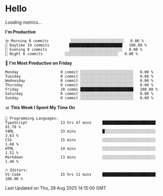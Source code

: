 # Hello

<!-- METRICS:START -->
<p><em>Loading metrics…</em></p>
<!-- METRICS:END -->

<!--START_SECTION:waka-->
**I'm Productive**

```text
🌞 Morning 0 commits          ░░░░░░░░░░░░░░░░░░░░░░░░   0.00 % 
🌆 Daytime 10 commits         ████████████████████████   100.00 % 
🌃 Evening 0 commits          ░░░░░░░░░░░░░░░░░░░░░░░░   0.00 % 
🌙 Night 0 commits          ░░░░░░░░░░░░░░░░░░░░░░░░   0.00 % 
```
📅 **I'm Most Productive on Friday**

```text
Monday                   0 commit ░░░░░░░░░░░░░░░░░░░░░░░░   0.00 % 
Tuesday                  0 commit ░░░░░░░░░░░░░░░░░░░░░░░░   0.00 % 
Wednesday                0 commit ░░░░░░░░░░░░░░░░░░░░░░░░   0.00 % 
Thursday                 0 commit ░░░░░░░░░░░░░░░░░░░░░░░░   0.00 % 
Friday                   10 commi ████████████████████████   100.00 % 
Saturday                 0 commit ░░░░░░░░░░░░░░░░░░░░░░░░   0.00 % 
Sunday                   0 commit ░░░░░░░░░░░░░░░░░░░░░░░░   0.00 % 
```

📊 **This Week I Spent My Time On**

```text
💬 Programming Languages: 
TypeScript               13 hrs 47 mins     ████████████████████████   91.78 % 
YAML                     33 mins            █░░░░░░░░░░░░░░░░░░░░░░░   3.63 % 
CSS                      15 mins            ░░░░░░░░░░░░░░░░░░░░░░░░   1.68 % 
HTML                     14 mins            ░░░░░░░░░░░░░░░░░░░░░░░░   1.51 % 
Markdown                 13 mins            ░░░░░░░░░░░░░░░░░░░░░░░░   1.40 % 

🔥 Editors: 
VS Code                  15 hrs 11 mins     ████████████████████████   100.00 % 
```

 Last Updated on Thu, 28 Aug 2025 14:15:00 GMT
<!--END_SECTION:waka-->
